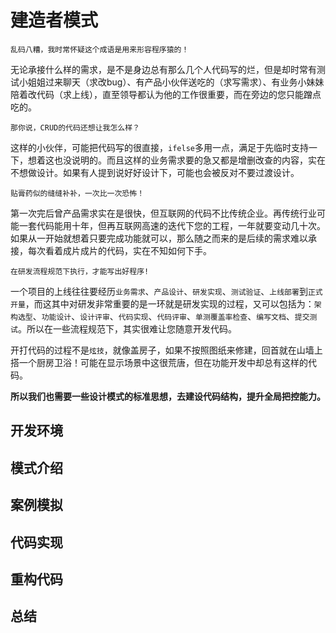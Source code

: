 # 建造者模式

`乱码八糟，我时常怀疑这个成语是用来形容程序猿的！`

无论承接什么样的需求，是不是身边总有那么几个人代码写的烂，但是却时常有测试小姐姐过来聊天（求改bug）、有产品小伙伴送吃的（求写需求）、有业务小妹妹陪着改代码（求上线），直至领导都认为他的工作很重要，而在旁边的您只能蹭点吃的。

`那你说，CRUD的代码还想让我怎么样？`

这样的小伙伴，可能把代码写的很直接，`ifelse`多用一点，满足于先临时支持一下，想着这也没说明的。而且这样的业务需求要的急又都是增删改查的内容，实在不想做设计。如果有人提到说好好设计下，可能也会被反对不要过渡设计。

`贴膏药似的缝缝补补，一次比一次恐怖！`

第一次完后曾产品需求实在是很快，但互联网的代码不比传统企业。再传统行业可能一套代码能用十年，但再互联网高速的迭代下您的工程，一年就要变动几十次。如果从一开始就想着只要完成功能就可以，那么随之而来的是后续的需求难以承接，每次看着成片成片的代码，实在不知如何下手。

`在研发流程规范下执行，才能写出好程序!`

一个项目的上线往往要经历`业务需求`、`产品设计`、`研发实现`、`测试验证`、`上线部署`到`正式开量`，而这其中对研发非常重要的是一环就是研发实现的过程，又可以包括为：`架构选型`、`功能设计`、`设计评审`、`代码实现`、`代码评审`、`单测覆盖率检查`、`编写文档`、`提交测试`。所以在一些流程规范下，其实很难让您随意开发代码。

开打代码的过程不是`炫技`，就像盖房子，如果不按照图纸来修建，回首就在山墙上搭一个厨房卫浴！可能在显示场景中这很荒唐，但在功能开发中却总有这样的代码。

**所以我们也需要一些设计模式的标准思想，去建设代码结构，提升全局把控能力。**

## 开发环境

## 模式介绍

## 案例模拟

## 代码实现

## 重构代码

## 总结